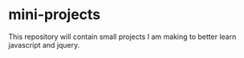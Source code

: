# mini-projects

This repository will contain small projects I am making to better learn javascript and jquery.
